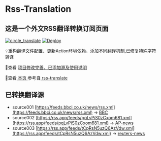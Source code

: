 #  Rss-Translation

## 这是一个外文RSS翻译转换订阅页面 

[![circle_translate](https://github.com/rcy1314/Rss-Translation/actions/workflows/circle_translate.yml/badge.svg)](https://github.com/rcy1314/Rss-Translation/actions/workflows/circle_translate.yml) [![Deploy](https://github.com/rcy1314/Rss-Translation/actions/workflows/jekyll-gh-pages.yml/badge.svg)](https://github.com/rcy1314/Rss-Translation/actions/workflows/jekyll-gh-pages.yml)

 💡重构翻译文件配置、更新Action环境依赖，添加不同翻译机制,已修复特殊字符转译

 📢查看 [项目修改完善、已添加源及使用说明](https://github.com/rcy1314/Rss-Translation/tree/main/illustrate)

 📢查看[ 本页 ](https://rcy1314.github.io/Rss-Translation) 参考自[ rss-translate ](https://github.com/talengu/rss-translate)

## 已转换翻译源
 - source001 [https://feeds.bbci.co.uk/news/rss.xml](https://feeds.bbci.co.uk/news/rss.xml) -> [BBC](rss/BBC.xml)
 - source002 [https://rss.app/feeds/pqLvPiS0zCxom681.xml](https://rss.app/feeds/pqLvPiS0zCxom681.xml) -> [AP-news](rss/AP-news.xml)
 - source003 [https://rss.app/feeds/tCpRsN5uzQ6AzVdw.xml](https://rss.app/feeds/tCpRsN5uzQ6AzVdw.xml) -> [reuters-news](rss/reuters-news.xml)
